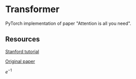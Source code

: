 # Transformer
PyTorch implementation of paper "Attention is all you need".


## Resources

[Stanford tutorial](http://nlp.seas.harvard.edu/2018/04/03/attention.html)

[Original paper](https://arxiv.org/abs/1706.03762)

$`e^{-1}`$
